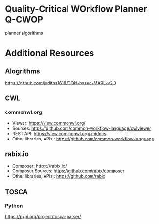 # Quality-Critical WOrkflow Planner Q-CWOP
planner algorithms

# Additional Resources
## Alogrithms 
https://github.com/judiths1618/DQN-based-MARL-v2.0

## CWL
### commonwl.org 
* Viewer: https://view.commonwl.org/ 
* Sources: https://github.com/common-workflow-language/cwlviewer
* REST API: https://view.commonwl.org/apidocs
* Other libraries, APIs : https://github.com/common-workflow-language

## rabix.io
* Composer: https://rabix.io/
* Composer Sources: https://github.com/rabix/composer
* Other libraries, APIs : https://github.com/rabix

## TOSCA 
### Python 
https://pypi.org/project/tosca-parser/
